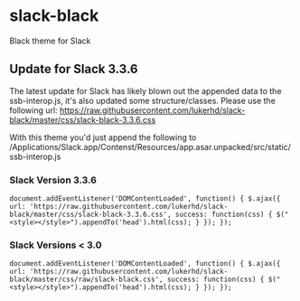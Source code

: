 # slack-black
Black theme for Slack

## Update for Slack 3.3.6
The latest update for Slack has likely blown out the appended data to the ssb-interop.js, it's also updated some structure/classes. Please use the following url:
https://raw.githubusercontent.com/lukerhd/slack-black/master/css/slack-black-3.3.6.css

With this theme you'd just append the following to /Applications/Slack.app/Contenst/Resources/app.asar.unpacked/src/static/ssb-interop.js

### Slack Version 3.3.6

`document.addEventListener('DOMContentLoaded', function() {
 $.ajax({
   url: 'https://raw.githubusercontent.com/lukerhd/slack-black/master/css/slack-black-3.3.6.css',
   success: function(css) {
     $("<style></style>").appendTo('head').html(css);
   }
 });
});`


### Slack Versions < 3.0

`document.addEventListener('DOMContentLoaded', function() {
 $.ajax({
   url: 'https://raw.githubusercontent.com/lukerhd/slack-black/master/css/raw/slack-black.css',
   success: function(css) {
     $("<style></style>").appendTo('head').html(css);
   }
 });
});`
